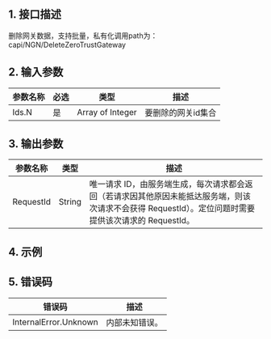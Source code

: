 ## 1. 接口描述




删除网关数据，支持批量，私有化调用path为：capi/NGN/DeleteZeroTrustGateway

## 2. 输入参数


| 参数名称 | 必选 | 类型 | 描述 |
|---------|---------|---------|---------|
| Ids.N | 是 | Array of Integer | 要删除的网关id集合 |

## 3. 输出参数

| 参数名称 | 类型 | 描述 |
|---------|---------|---------|
| RequestId | String | 唯一请求 ID，由服务端生成，每次请求都会返回（若请求因其他原因未能抵达服务端，则该次请求不会获得 RequestId）。定位问题时需要提供该次请求的 RequestId。|

## 4. 示例











## 5. 错误码


| 错误码 | 描述 |
|---------|---------|
| InternalError.Unknown | 内部未知错误。 |
